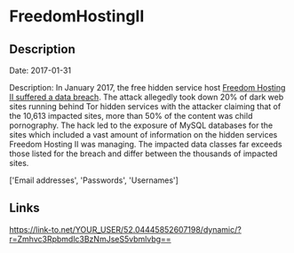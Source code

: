# FreedomHostingII

## Description

Date: 2017-01-31

Description:
In January 2017, the free hidden service host <a href="http://www.theverge.com/2017/2/3/14497992/freedom-hosting-ii-hacked-anonymous-dark-web-tor" target="_blank" rel="noopener">Freedom Hosting II suffered a data breach</a>. The attack allegedly took down 20% of dark web sites running behind Tor hidden services with the attacker claiming that of the 10,613 impacted sites, more than 50% of the content was child pornography. The hack led to the exposure of MySQL databases for the sites which included a vast amount of information on the hidden services Freedom Hosting II was managing. The impacted data classes far exceeds those listed for the breach and differ between the thousands of impacted sites.


['Email addresses', 'Passwords', 'Usernames']

## Links

https://link-to.net/YOUR_USER/52.04445852607198/dynamic/?r=Zmhvc3Rpbmdlc3BzNmJseS5vbmlvbg==